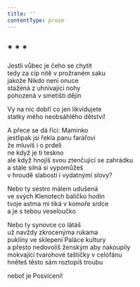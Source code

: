 ```yaml
---
title: ''
contentType: prose
---
```


## \* \* \*

Jestli vůbec je čeho se chytit  
tedy za cíp nitě v prožraném saku  
jakože Nikdo není onuce  
stažená z uhnívající nohy  
pohozená v smetišti dějin

Vy na nic dobří co jen likvidujete  
statky mého neobsáhlého dětství!

A přece se dá říci: Maminko  
jestlipak jsi řekla panu farářovi  
že mluvíš i o prdeli  
ne když je ti teskno  
ale když hnojíš svou ztenčující se zahrádku  
a stále silná si vypomůžeš  
v hroudě slabosti i vydatnými slovy?

Nebo ty sestro málem udušená  
ve svých Klenotech baličko hodin  
tvoje astma mi tiká v komoře srdce  
a je s tebou veseloučko

Nebo ty synovce co látáš  
už navždy zkrocenýma rukama  
pukliny ve sklepení Paláce kultury  
a přesto nedovolíš ženským aby nakoupily  
mokvající tvarohové taštičky v celofánu  
hněteš těsto sám roztopíš troubu

neboť je Posvícení!
